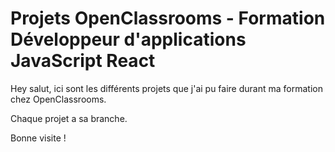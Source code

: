 # Projets OpenClassrooms - Formation Développeur d'applications JavaScript React
 
Hey salut, ici sont les différents projets que j'ai pu faire durant ma formation chez OpenClassrooms.

Chaque projet a sa branche.

Bonne visite ! 